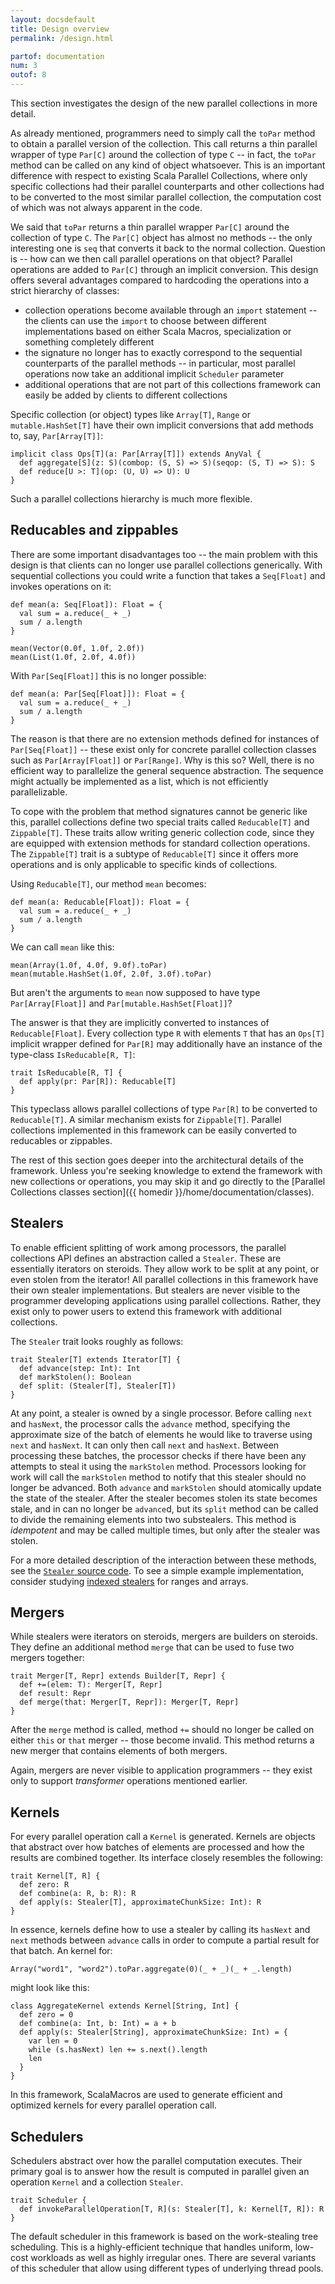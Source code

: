 ```yaml
---
layout: docsdefault
title: Design overview
permalink: /design.html

partof: documentation
num: 3
outof: 8
---
```




This section investigates the design of the new parallel collections in more detail.

As already mentioned, programmers need to simply call the `toPar` method to obtain
a parallel version of the collection.
This call returns a thin parallel wrapper of type `Par[C]` around the collection of type `C` -- in fact,
the `toPar` method can be called on any kind of object whatsoever.
This is an important difference with respect to existing Scala Parallel Collections,
where only specific collections had their parallel counterparts and other collections
had to be converted to the most similar parallel collection,
the computation cost of which was not always apparent in the code.

We said that `toPar` returns a thin parallel wrapper `Par[C]` around the collection of type `C`.
The `Par[C]` object has almost no methods -- the only interesting one is `seq` that converts
it back to the normal collection.
Question is -- how can we then call parallel operations on that object?
Parallel operations are added to `Par[C]` through an implicit conversion.
This design offers several advantages compared to hardcoding the operations into a strict hierarchy
of classes:

- collection operations become available through an `import` statement --
the clients can use the `import` to choose between different implementations based on
either Scala Macros, specialization or something completely different
- the signature no longer has to exactly correspond to the sequential counterparts
of the parallel methods -- in particular, most parallel operations now take an
additional implicit `Scheduler` parameter
- additional operations that are not part of this collections framework can
easily be added by clients to different collections

Specific collection (or object) types like `Array[T]`, `Range` or `mutable.HashSet[T]`
have their own implicit conversions that add methods to, say, `Par[Array[T]]`:

    implicit class Ops[T](a: Par[Array[T]]) extends AnyVal {
      def aggregate[S](z: S)(combop: (S, S) => S)(seqop: (S, T) => S): S
      def reduce[U >: T](op: (U, U) => U): U
    }

Such a parallel collections hierarchy is much more flexible.


## Reducables and zippables

There are some important disadvantages too -- the main problem with this design
is that clients can no longer use parallel collections generically.
With sequential collections you could write a function that takes
a `Seq[Float]` and invokes operations on it:

    def mean(a: Seq[Float]): Float = {
      val sum = a.reduce(_ + _)
      sum / a.length
    }

    mean(Vector(0.0f, 1.0f, 2.0f))
    mean(List(1.0f, 2.0f, 4.0f))

With `Par[Seq[Float]]` this is no longer possible:

    def mean(a: Par[Seq[Float]]): Float = {
      val sum = a.reduce(_ + _)
      sum / a.length
    }

The reason is that there are no extension methods defined for
instances of `Par[Seq[Float]]` -- these exist only for concrete parallel collection classes
such as `Par[Array[Float]]` or `Par[Range]`.
Why is this so?
Well, there is no efficient way to parallelize the general sequence abstraction.
The sequence might actually be implemented as a list, which is not efficiently parallelizable.

To cope with the problem that method signatures cannot be generic like this,
parallel collections define two special traits called `Reducable[T]` and `Zippable[T]`.
These traits allow writing generic collection code, since they are equipped with extension methods
for standard collection operations.
The `Zippable[T]` trait is a subtype of `Reducable[T]` since it offers more operations and is only
applicable to specific kinds of collections.

Using `Reducable[T]`, our method `mean` becomes:

    def mean(a: Reducable[Float]): Float = {
      val sum = a.reduce(_ + _)
      sum / a.length
    }

We can call `mean` like this:

    mean(Array(1.0f, 4.0f, 9.0f).toPar)
    mean(mutable.HashSet(1.0f, 2.0f, 3.0f).toPar)

But aren't the arguments to `mean` now supposed to have type `Par[Array[Float]]` and `Par[mutable.HashSet[Float]]`?

The answer is that they are implicitly converted to instances of `Reducable[Float]`.
Every collection type `R` with elements `T` that has an `Ops[T]` implicit wrapper defined for `Par[R]`
may additionally have an instance of the type-class `IsReducable[R, T]`:

    trait IsReducable[R, T] {
      def apply(pr: Par[R]): Reducable[T]
    }

This typeclass allows parallel collections of type `Par[R]` to be converted to `Reducable[T]`.
A similar mechanism exists for `Zippable[T]`.
Parallel collections implemented in this framework can be easily converted to reducables or zippables.

The rest of this section goes deeper into the architectural details of the framework.
Unless you're seeking knowledge to extend the framework with new collections or operations,
you may skip it and go directly to the [Parallel Collections classes section]({{ homedir }}/home/documentation/classes).


## Stealers

To enable efficient splitting of work among processors, the parallel collections API
defines an abstraction called a `Stealer`.
These are essentially iterators on steroids.
They allow work to be split at any point, or even stolen from the iterator!
All parallel collections in this framework have their own stealer implementations.
But stealers are never visible to the programmer developing applications using parallel collections.
Rather, they exist only to power users to extend this framework with additional collections.

The `Stealer` trait looks roughly as follows:

    trait Stealer[T] extends Iterator[T] {
      def advance(step: Int): Int
      def markStolen(): Boolean
      def split: (Stealer[T], Stealer[T])
    }

At any point, a stealer is owned by a single processor.
Before calling `next` and `hasNext`, the processor calls the `advance` method,
specifying the approximate size of the batch of elements he would like to traverse using `next` and `hasNext`.
It can only then call `next` and `hasNext`.
Between processing these batches, the processor checks if there have been any attempts
to steal it using the `markStolen` method.
Processors looking for work will call the `markStolen` method to notify that this stealer
should no longer be advanced.
Both `advance` and `markStolen` should atomically update the state of the stealer.
After the stealer becomes stolen
its state becomes stale, and in can no longer be `advance`d,
but its `split` method can be called to divide the remaining elements
into two substealers.
This method is *idempotent* and may be called multiple times,
but only after the stealer was stolen.

For a more detailed description of the interaction between these methods,
see the [`Stealer` source code](TODO).
To see a simple example implementation, consider studying [indexed stealers](TODO)
for ranges and arrays.


## Mergers

While stealers were iterators on steroids, mergers are builders on steroids.
They define an additional method `merge` that can be used to fuse two mergers together:

    trait Merger[T, Repr] extends Builder[T, Repr] {
      def +=(elem: T): Merger[T, Repr]
      def result: Repr
      def merge(that: Merger[T, Repr]): Merger[T, Repr]
    }

After the `merge` method is called, method `+=` should no longer be called
on either `this` or `that` merger -- those become invalid.
This method returns a new merger that contains elements of both mergers.

Again, mergers are never visible to application programmers -- they exist
only to support *transformer* operations mentioned earlier.


## Kernels

For every parallel operation call a `Kernel` is generated.
Kernels are objects that abstract over how batches of elements are processed
and how the results are combined together.
Its interface closely resembles the following:

    trait Kernel[T, R] {
      def zero: R
      def combine(a: R, b: R): R
      def apply(s: Stealer[T], approximateChunkSize: Int): R
    }

In essence, kernels define how to use a stealer by calling its
`hasNext` and `next` methods between `advance` calls in order
to compute a partial result for that batch.
An kernel for:

    Array("word1", "word2").toPar.aggregate(0)(_ + _)(_ + _.length)

might look like this:

    class AggregateKernel extends Kernel[String, Int] {
      def zero = 0
      def combine(a: Int, b: Int) = a + b
      def apply(s: Stealer[String], approximateChunkSize: Int) = {
        var len = 0
        while (s.hasNext) len += s.next().length
        len
      }
    }

In this framework, ScalaMacros are used to generate efficient and optimized kernels for every
parallel operation call.


## Schedulers

Schedulers abstract over how the parallel computation executes.
Their primary goal is to answer how the result is computed in parallel
given an operation `Kernel` and a collection `Stealer`.

    trait Scheduler {
      def invokeParallelOperation[T, R](s: Stealer[T], k: Kernel[T, R]): R
    }

The default scheduler in this framework is based on the work-stealing tree scheduling.
This is a highly-efficient technique that handles uniform, low-cost workloads
as well as highly irregular ones.
There are several variants of this scheduler that allow using different types
of underlying thread pools.
